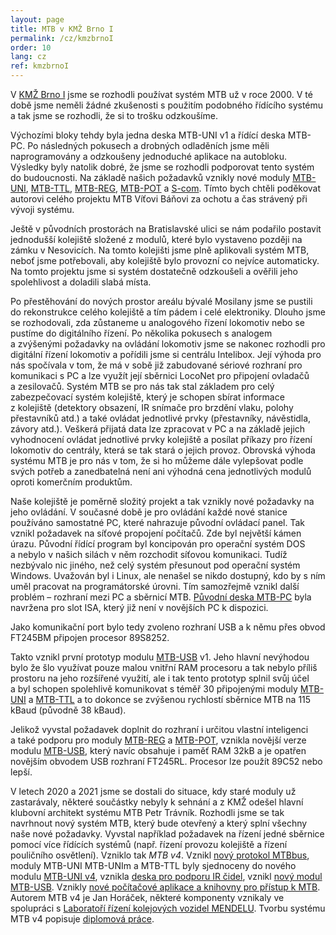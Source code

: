 ```yaml
---
layout: page
title: MTB v KMŽ Brno I
permalink: /cz/kmzbrnoI
order: 10
lang: cz
ref: kmzbrnoI
---
```


V [KMŽ Brno I](https://kmz-brno.cz/) jsme se rozhodli používat systém MTB už
v roce 2000. V té době jsme neměli žádné zkušenosti s použitím podobného
řídícího systému a tak jsme se rozhodli, že si to trošku odzkoušíme.

Výchozími bloky tehdy byla jedna deska MTB-UNI v1 a řídící deska MTB-PC. Po
následných pokusech a drobných odladěních jsme měli naprogramovány a odzkoušeny
jednoduché aplikace na autobloku. Výsledky byly natolik dobré, že jsme se
rozhodli podporovat tento systém do budoucnosti. Na základě našich požadavků
vznikly nové moduly [MTB-UNI](/cz/v2/uni), [MTB-TTL](/cz/v2/ttl), [MTB-REG](/cz/v2/reg),
[MTB-POT](/cz/v2/pot) a [S-com](https://www.mtb-model.com/elektro/s-com.htm). Tímto
bych chtěli poděkovat autorovi celého projektu MTB Víťovi Báňovi za ochotu
a čas strávený při vývoji systému.

Ještě v původních prostorách na Bratislavské ulici se nám podařilo postavit
jednodušší kolejiště složené z modulů, které bylo vystaveno později na zámku
v Nesovicích. Na tomto kolejišti jsme plně aplikovali systém MTB, neboť jsme
potřebovali, aby kolejiště bylo provozní co nejvíce automaticky. Na tomto
projektu jsme si systém dostatečně odzkoušeli a ověřili jeho spolehlivost
a doladili slabá místa.

Po přestěhování do nových prostor areálu bývalé Mosilany jsme se pustili do
rekonstrukce celého kolejiště a tím pádem i celé elektroniky. Dlouho jsme se
rozhodovali, zda zůstaneme u analogového řízení lokomotiv nebo se pustíme do
digitálního řízení. Po několika pokusech s analogem a zvýšenými požadavky na
ovládání lokomotiv jsme se nakonec rozhodli pro digitální řízení lokomotiv
a pořídili jsme si centrálu Intelibox. Její výhoda pro nás spočívala v tom, že
má v sobě již zabudované sériové rozhraní pro komunikaci s PC a lze využít její
sběrnici LocoNet pro připojení ovladačů a zesilovačů. Systém MTB se pro nás tak
stal základem pro celý zabezpečovací systém kolejiště, který je schopen sbírat
informace z kolejiště (detektory obsazení, IR snímače pro brzdění vlaku, polohy
přestavníků atd.) a také ovládat jednotlivé prvky (přestavníky, návěstidla,
závory atd.). Veškerá přijatá data lze zpracovat v PC a na základě jejich
vyhodnocení ovládat jednotlivé prvky kolejiště a posílat příkazy pro řízení
lokomotiv do centrály, která se tak stará o jejich provoz. Obrovská výhoda
systému MTB je pro nás v tom, že si ho můžeme dále vylepšovat podle svých
potřeb a zanedbatelná není ani výhodná cena jednotlivých modulů oproti
komerčním produktům.

Naše kolejiště je poměrně složitý projekt a tak vznikly nové požadavky na jeho
ovládání. V současné době je pro ovládání každé nové stanice používáno
samostatné PC, které nahrazuje původní ovládací panel. Tak vznikl požadavek na
síťové propojení počítačů. Zde byl největší kámen úrazu. Původní řídící program
byl koncipován pro operační systém DOS a nebylo v našich silách v něm rozchodit
síťovou komunikaci. Tudíž nezbývalo nic jiného, než celý systém přesunout pod
operační systém Windows. Uvažován byl i Linux, ale nenašel se nikdo dostupný,
kdo by s ním uměl pracovat na programátorské úrovni. Tím samozřejmě vznikl
další problém – rozhraní mezi PC a sběrnicí MTB. [Původní deska
MTB-PC](/cz/v2/isa) byla navržena pro slot ISA, který již není v novějších PC
k dispozici.

Jako komunikační port bylo tedy zvoleno rozhraní USB a k němu přes obvod
FT245BM připojen procesor 89S8252.

Takto vznikl první prototyp modulu [MTB-USB](/cz/v2/usb) v1. Jeho hlavní nevýhodou bylo že
šlo využívat pouze malou vnitřní RAM procesoru a tak nebylo příliš prostoru na
jeho rozšířené využití, ale i tak tento prototyp splnil svůj účel a byl schopen
spolehlivě komunikovat s téměř 30 připojenými moduly [MTB-UNI](/cz/v2/uni) a
[MTB-TTL](/cz/v2/ttl) a to dokonce se zvýšenou rychlostí sběrnice MTB na 115 kBaud
(původně 38 kBaud).

Jelikož vyvstal požadavek doplnit do rozhraní i určitou vlastní inteligenci
a také podporu pro moduly [MTB-REG](/cz/v2/reg) a [MTB-POT](/cz/v2/pot), vznikla
novější verze modulu [MTB-USB](/cz/v2/usb), který navíc obsahuje i paměť RAM 32kB
a je opatřen novějším obvodem USB rozhraní FT245RL. Procesor lze použít 89C52
nebo lepší.

V letech 2020 a 2021 jsme se dostali do situace, kdy staré moduly už
zastarávaly, některé součástky nebyly k sehnání a z KMŽ odešel hlavní klubovní
architekt systému MTB Petr Trávník. Rozhodli jsme se tak navrhnout nový systém
MTB, který bude otevřený a který splní všechny naše nové požadavky. Vyvstal
například požadavek na řízení jedné sběrnice pomocí více řídících systémů
(např. řízení provozu kolejiště a řízení pouličního osvětlení). Vzniklo tak
*MTB v4*.  Vznikl [nový protokol MTBbus](/cz/v4/bus), moduly MTB-UNI MTB-UNIm
a MTB-TTL byly sjednoceny do nového modulu [MTB-UNI v4](/cz/v4/uni), vznikla [deska
pro podporu IR čidel](/cz/irdet), vznikl [nový modul MTB-USB](/cz/v4/usb). Vznikly
[nové počítačové aplikace a knihovny pro přístup k MTB](/cz/v4/daemon). Autorem
MTB v4 je Jan Horáček, některé komponenty vznikaly ve spolupráci s [Laboratoří
řízení kolejových vozidel MENDELU](https://lrkv.pef.mendelu.cz/).
Tvorbu systému MTB v4 popisuje [diplomová práce](https://is.muni.cz/th/cd3ln/).
